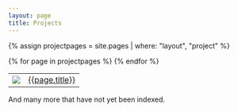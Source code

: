 ```yaml
---
layout: page
title: Projects
---
```


{% assign projectpages = site.pages | where: "layout", "project" %}

<table>
  {% for page in projectpages %}
    <tr>
      <td><a href="{{site.baseurl}}{{page.dir}}"><img class="largeicon" src="{{site.baseurl}}{{page.dir}}/{{page.images[0]}}"></a></td>
      <td><a href="{{site.baseurl}}{{page.dir}}">{{page.title}}</a></td>
    </tr>
  {% endfor %}
</table>

And many more that have not yet been indexed.
